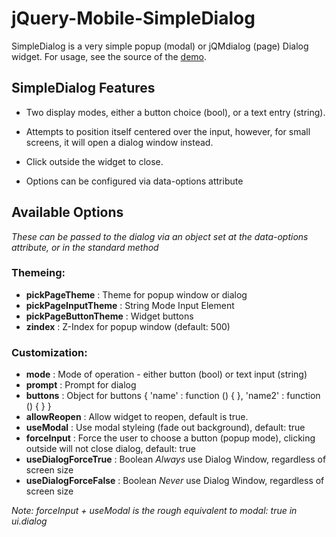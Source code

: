 jQuery-Mobile-SimpleDialog
==========================

SimpleDialog is a very simple popup (modal) or jQMdialog (page) Dialog widget.  For usage, see the source of the [demo](http://dev.jtsage.com/jQM-SimpleDialog/).


SimpleDialog Features
---------------------

* Two display modes, either a button choice (bool), or a text entry (string).

* Attempts to position itself centered over the input, however, for small screens, it will open a dialog window instead.

* Click outside the widget to close.

* Options can be configured via data-options attribute

Available Options
-----------------

_These can be passed to the dialog via an object set at the data-options attribute, or in the standard method_

### Themeing:
* __pickPageTheme__ : Theme for popup window or dialog
* __pickPageInputTheme__ : String Mode Input Element
* __pickPageButtonTheme__ : Widget buttons
* __zindex__ : Z-Index for popup window (default: 500)

### Customization:
* __mode__ : Mode of operation - either button (bool) or text input (string)
* __prompt__ : Prompt for dialog
* __buttons__ : Object for buttons { 'name' : function () { }, 'name2' : function () { } }
* __allowReopen__ : Allow widget to reopen, default is true.
* __useModal__ : Use modal styleing (fade out background), default: true
* __forceInput__ : Force the user to choose a button (popup mode), clicking outside will not close dialog, default: true
* __useDialogForceTrue__ : Boolean *Always* use Dialog Window, regardless of screen size
* __useDialogForceFalse__ : Boolean *Never* use Dialog Window, regardless of screen size

_Note: forceInput + useModal is the rough equivalent to modal: true in ui.dialog_
